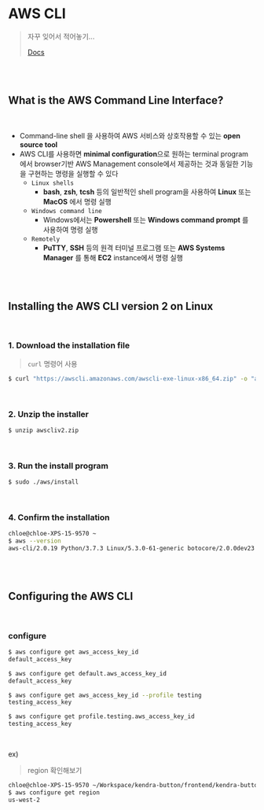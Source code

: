 #  AWS CLI 

> 자꾸 잊어서 적어놓기...
>
> [Docs](https://docs.aws.amazon.com/cli/latest/userguide/cli-chap-welcome.html)

<br>

<br>

## What is the AWS Command Line Interface?

<br>

- Command-line shell 을 사용하여 AWS 서비스와 상호작용할 수 있는 **open source tool**
- AWS CLI를 사용하면 **minimal configuration**으로 원하는 terminal program 에서 browser기반 AWS Management console에서 제공하는 것과 동일한 기능을 구현하는 명령을 실행할 수 있다
  - `Linux shells`
    - **bash**, **zsh**, **tcsh** 등의 일반적인 shell program을 사용하여 **Linux** 또는 **MacOS** 에서 명령 실행  
  - `Windows command line`
    - Windows에서는 **Powershell** 또는 **Windows command prompt** 를 사용하여 명령 실행
  - `Remotely`
    - **PuTTY**, **SSH** 등의 원격 터미널 프로그램 또는 **AWS Systems Manager** 를 통해 **EC2** instance에서 명령 실행

<br>

<br>

## Installing the AWS CLI version 2 on Linux

<br>

### 1. Download the installation file

> `curl`  명령어 사용

```bash
$ curl "https://awscli.amazonaws.com/awscli-exe-linux-x86_64.zip" -o "awscliv2.zip"
```

<br>

### 2. Unzip the installer

```bash
$ unzip awscliv2.zip
```

<br>

### 3. Run the install program

```bash
$ sudo ./aws/install
```

<br>

### 4.  Confirm the installation

```bash
chloe@chloe-XPS-15-9570 ~
$ aws --version
aws-cli/2.0.19 Python/3.7.3 Linux/5.3.0-61-generic botocore/2.0.0dev23
```



<br>

<br>

## Configuring the AWS CLI

<br>

### configure

```bash
$ aws configure get aws_access_key_id
default_access_key

$ aws configure get default.aws_access_key_id
default_access_key

$ aws configure get aws_access_key_id --profile testing
testing_access_key

$ aws configure get profile.testing.aws_access_key_id
testing_access_key
```

<br>

ex)

> region 확인해보기

```bash
chloe@chloe-XPS-15-9570 ~/Workspace/kendra-button/frontend/kendra-button-front
$ aws configure get region
us-west-2
```

